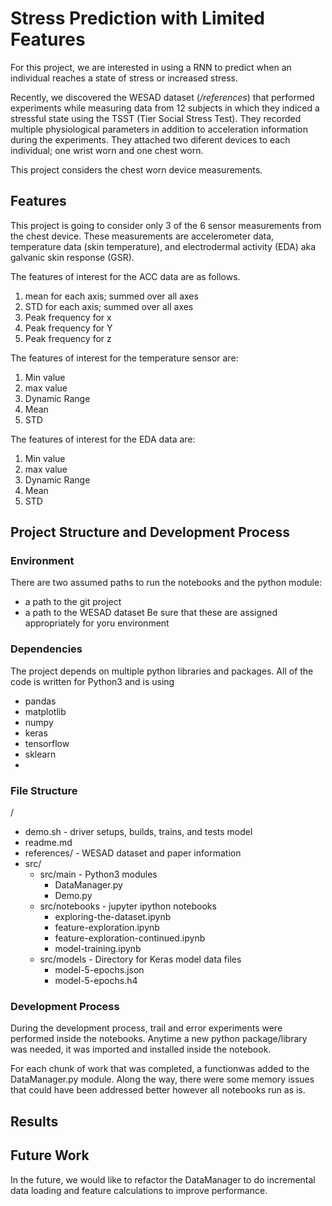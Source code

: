 # Stress Prediction with Limited Features

For this project, we are interested in using a RNN to predict when an individual
reaches a state of stress or increased stress.

Recently, we discovered the WESAD dataset (*/references*) that performed
experiments while measuring data from 12 subjects in which they indiced a 
stressful state using the TSST (Tier Social Stress Test). They recorded multiple
physiological parameters in addition to acceleration information during the
experiments. They attached two diferent devices to each individual; 
one wrist worn and one chest worn.

This project considers the chest worn device measurements.

## Features

This project is going to consider only 3 of the 6 sensor measurements from the
chest device. These measurements are accelerometer data, temperature data 
(skin temperature), and electrodermal activity (EDA) aka galvanic skin response
(GSR).

The features of interest for the ACC data are as follows.

1. mean for each axis; summed over all axes 
2. STD for each axis; summed over all axes 
2. Peak frequency for x
3. Peak frequency for Y
4. Peak frequency for z

The features of interest for the temperature sensor are:

1. Min value
2. max value
2. Dynamic Range
4. Mean 
5. STD

The features of interest for the EDA data are:

1. Min value
2. max value
2. Dynamic Range
4. Mean 
5. STD

## Project Structure and Development Process

### Environment

There are two assumed paths to run the notebooks and the python module:
- a path to the git project
- a path to the WESAD dataset
Be sure that these are assigned appropriately for yoru environment

### Dependencies

The project depends on multiple python libraries and packages. All of the code is 
written for Python3 and is using
- pandas
- matplotlib
- numpy
- keras
- tensorflow
- sklearn
- 



### File Structure
/
- demo.sh - driver setups, builds, trains, and tests model
- readme.md
- references/ - WESAD dataset and paper information
- src/
    - src/main - Python3 modules
        - DataManager.py
        - Demo.py
    - src/notebooks - jupyter ipython notebooks
        - exploring-the-dataset.ipynb
        - feature-exploration.ipynb
        - feature-exploration-continued.ipynb
        - model-training.ipynb
    - src/models - Directory for Keras model data files
        - model-5-epochs.json
        - model-5-epochs.h4
### Development Process

During the development process, trail and error experiments were performed
inside the notebooks. Anytime a new python package/library was needed, it was
imported and installed inside the notebook.

For each chunk of work that was completed, a functionwas added to the 
DataManager.py module. Along the way, there were some memory issues that could 
have been addressed better however all notebooks run as is.

## Results

## Future Work
In the future, we would like to refactor the DataManager to do incremental
data loading and feature calculations to improve performance. 
